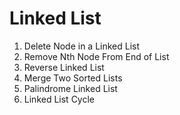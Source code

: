 # **Linked List**

1. Delete Node in a Linked List
2. Remove Nth Node From End of List
3. Reverse Linked List
4. Merge Two Sorted Lists
5. Palindrome Linked List
6. Linked List Cycle



